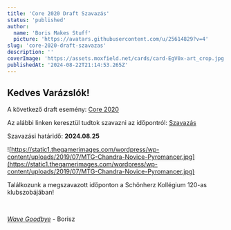 ```yaml
---
title: 'Core 2020 Draft Szavazás'
status: 'published'
author:
  name: 'Boris Makes Stuff'
  picture: 'https://avatars.githubusercontent.com/u/25614829?v=4'
slug: 'core-2020-draft-szavazas'
description: ''
coverImage: 'https://assets.moxfield.net/cards/card-EgV0x-art_crop.jpg'
publishedAt: '2024-08-22T21:14:53.265Z'
---
```


## Kedves Varázslók!

A következő draft esemény: [Core 2020](https://mtg.fandom.com/wiki/Core_Set_2020)

Az alábbi linken keresztül tudtok szavazni az időpontról: [Szavazás](https://strawpoll.com/jVyG22oq8Z7)

Szavazási határidő: **2024.08.25**

![https://static1.thegamerimages.com/wordpress/wp-content/uploads/2019/07/MTG-Chandra-Novice-Pyromancer.jpg](https://static1.thegamerimages.com/wordpress/wp-content/uploads/2019/07/MTG-Chandra-Novice-Pyromancer.jpg)

Találkozunk a megszavazott időponton a Schönherz Kollégium 120-as klubszobájában!

&nbsp;

*[Wave Goodbye](https://scryfall.com/card/lcc/79/wave-goodbye)* - Borisz
